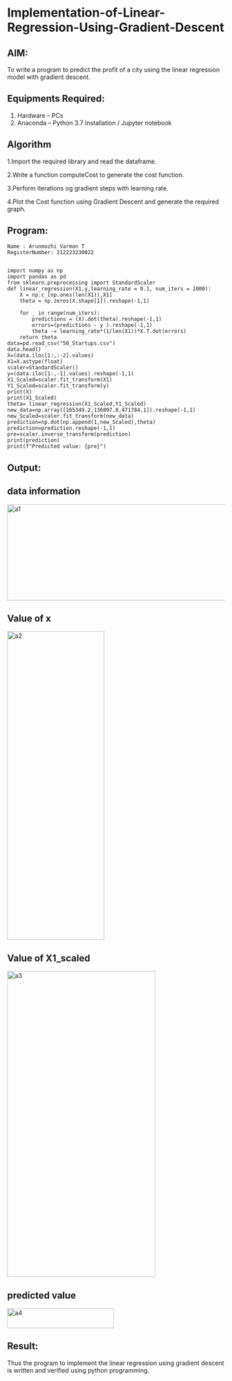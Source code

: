 # Implementation-of-Linear-Regression-Using-Gradient-Descent

## AIM:
To write a program to predict the profit of a city using the linear regression model with gradient descent.

## Equipments Required:
1. Hardware – PCs
2. Anaconda – Python 3.7 Installation / Jupyter notebook

## Algorithm
1.Import the required library and read the dataframe.


2.Write a function computeCost to generate the cost function.


3.Perform iterations og gradient steps with learning rate.


4.Plot the Cost function using Gradient Descent and generate the required graph.


## Program:
```
Name : Arunmozhi Varman T
RegisterNumber: 212223230022


import numpy as np
import pandas as pd
from sklearn.preprocessing import StandardScaler
def linear_regression(X1,y,learning_rate = 0.1, num_iters = 1000):
    X = np.c_[np.ones(len(X1)),X1]
    theta = np.zeros(X.shape[1]).reshape(-1,1)
    
    for _ in range(num_iters):
        predictions = (X).dot(theta).reshape(-1,1)
        errors=(predictions - y ).reshape(-1,1)
        theta -= learning_rate*(1/len(X1))*X.T.dot(errors)
    return theta
data=pd.read_csv("50_Startups.csv")
data.head()
X=(data.iloc[1:,:-2].values)
X1=X.astype(float)
scaler=StandardScaler()
y=(data.iloc[1:,-1].values).reshape(-1,1)
X1_Scaled=scaler.fit_transform(X1)
Y1_Scaled=scaler.fit_transform(y)
print(X)
print(X1_Scaled)
theta= linear_regression(X1_Scaled,Y1_Scaled)
new_data=np.array([165349.2,136897.8,471784.1]).reshape(-1,1)
new_Scaled=scaler.fit_transform(new_data)
prediction=np.dot(np.append(1,new_Scaled),theta)
prediction=prediction.reshape(-1,1)
pre=scaler.inverse_transform(prediction)
print(prediction)
print(f"Predicted value: {pre}")
```

## Output:

## data information
<img width="558" height="222" alt="a1" src="https://github.com/user-attachments/assets/52538978-e360-4ce4-b6f1-b672d0687035" />

## Value of x
<img width="225" height="713" alt="a2" src="https://github.com/user-attachments/assets/964a451a-64b4-49a7-9ae9-d8d320d7c026" />

## Value of X1_scaled
<img width="343" height="707" alt="a3" src="https://github.com/user-attachments/assets/9e54daa8-a9ec-477d-8e77-49c1216ded09" />

## predicted value
<img width="247" height="46" alt="a4" src="https://github.com/user-attachments/assets/3d8cc7f7-018d-4db8-9720-09c8cfdcab85" />




## Result:
Thus the program to implement the linear regression using gradient descent is written and verified using python programming.
